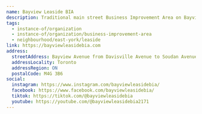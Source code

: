 ```yaml
---
name: Bayview Leaside BIA
description: Traditional main street Business Improvement Area on Bayview Avenue, featuring an impressive collection of independent restaurants, cafes, specialty retail shops, and personal service establishments
tags:
  - instance-of/organization
  - instance-of/organization/business-improvement-area
  - neighbourhood/east-york/leaside
link: https://bayviewleasidebia.com
address:
  streetAddress: Bayview Avenue from Davisville Avenue to Soudan Avenue
  addressLocality: Toronto
  addressRegion: ON
  postalCode: M4G 3B6
social:
  instagram: https://www.instagram.com/bayviewleasidebia/
  facebook: https://www.facebook.com/bayviewleasidebia/
  tiktok: https://tiktok.com/@bayviewleasidebia
  youtube: https://youtube.com/@bayviewleasidebia2171
---
```

